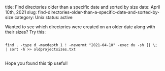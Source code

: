 title: Find directories older than a specific date and sorted by size
date: April 10th, 2021
slug: find-directories-older-than-a-specific-date-and-sorted-by-size
category: Unix
status: active

Wanted to see which directories were created on an older date along with their sizes? Try this:

<pre>
<code class="bash">
find . -type d -maxdepth 1 ! -newermt "2021-04-10" -exec du -sh {} \; | sort -h >> oldprojectsizes.txt
</code>
</pre>

Hope you found this tip useful!